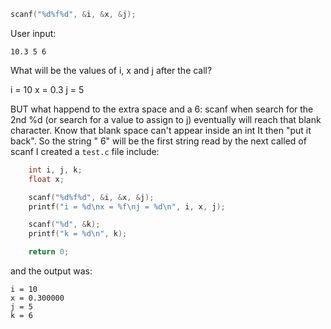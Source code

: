 ```c
scanf("%d%f%d", &i, &x, &j);
```
User input: 
```
10.3 5 6
```
What will be the values of i, x and j after the call?

i = 10
x = 0.3
j = 5

BUT what happend to the extra space and a 6:
scanf when search for the 2nd %d (or search for a value to assign to j) eventually
will reach that blank character. Know that blank space can't appear inside an int
It then "put it back". So the string " 6" will be the first string read by the next
called of scanf
I created a `test.c` file include: 
```c
	int i, j, k;
	float x;

	scanf("%d%f%d", &i, &x, &j);
	printf("i = %d\nx = %f\nj = %d\n", i, x, j);

	scanf("%d", &k);
	printf("k = %d\n", k);

	return 0;
```
and the output was: 
```
i = 10
x = 0.300000
j = 5
k = 6
```
